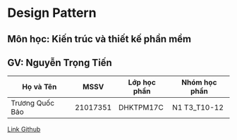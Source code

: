 # Design Pattern

## Môn học: Kiến trúc và thiết kế phần mềm

## GV: Nguyễn Trọng Tiến 

|     Họ và Tên     |   MSSV   | Lớp học phần | Nhóm học phần  |
|  ---------------  | -------- | ------------ | -------------  |
|  Trương Quốc Bảo  | 21017351 |   DHKTPM17C  | N1 T3_T10-12 |

[Link Github][1]

[1]: <https://github.com/Bao44>
